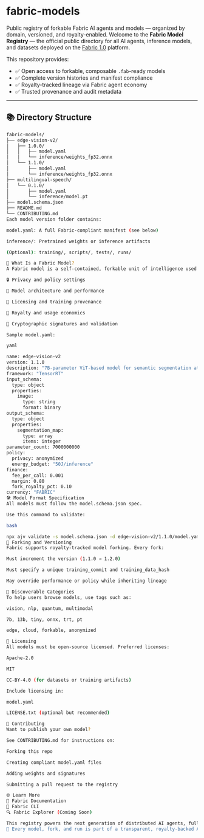 # fabric-models
Public registry of forkable Fabric AI agents and models — organized by domain, versioned, and royalty-enabled.
Welcome to the **Fabric Model Registry** — the official public directory for all AI agents, inference models, and datasets deployed on the [Fabric 1.0](https://github.com/fab-project-V1) platform.

This repository provides:
- ✅ Open access to forkable, composable `.fab`-ready models
- ✅ Complete version histories and manifest compliance
- ✅ Royalty-tracked lineage via Fabric agent economy
- ✅ Trusted provenance and audit metadata

---

## 📚 Directory Structure

```bash
fabric-models/
├── edge-vision-v2/
│   ├── 1.0.0/
│   │   ├── model.yaml
│   │   └── inference/weights_fp32.onnx
│   └── 1.1.0/
│       ├── model.yaml
│       └── inference/weights_fp32.onnx
├── multilingual-speech/
│   └── 0.1.0/
│       ├── model.yaml
│       └── inference/model.pt
├── model.schema.json
├── README.md
└── CONTRIBUTING.md
Each model version folder contains:

model.yaml: A full Fabric-compliant manifest (see below)

inference/: Pretrained weights or inference artifacts

(Optional): training/, scripts/, tests/, runs/

📖 What Is a Fabric Model?
A Fabric model is a self-contained, forkable unit of intelligence used by .fab agents. Each is governed by a model.yaml manifest, which includes:

🔒 Privacy and policy settings

🧠 Model architecture and performance

📜 Licensing and training provenance

💸 Royalty and usage economics

🧾 Cryptographic signatures and validation

Sample model.yaml:

yaml

name: edge-vision-v2
version: 1.1.0
description: "7B-parameter ViT-based model for semantic segmentation at the edge"
framework: "TensorRT"
input_schema:
  type: object
  properties:
    image:
      type: string
      format: binary
output_schema:
  type: object
  properties:
    segmentation_map:
      type: array
      items: integer
parameter_count: 7000000000
policy:
  privacy: anonymized
  energy_budget: "50J/inference"
finance:
  fee_per_call: 0.001
  margin: 0.80
  fork_royalty_pct: 0.10
currency: "FABRIC"
🛠 Model Format Specification
All models must follow the model.schema.json spec.

Use this command to validate:

bash

npx ajv validate -s model.schema.json -d edge-vision-v2/1.1.0/model.yaml
🧬 Forking and Versioning
Fabric supports royalty-tracked model forking. Every fork:

Must increment the version (1.1.0 → 1.2.0)

Must specify a unique training_commit and training_data_hash

May override performance or policy while inheriting lineage

🧠 Discoverable Categories
To help users browse models, use tags such as:

vision, nlp, quantum, multimodal

7b, 13b, tiny, onnx, trt, pt

edge, cloud, forkable, anonymized

🧾 Licensing
All models must be open-source licensed. Preferred licenses:

Apache-2.0

MIT

CC-BY-4.0 (for datasets or training artifacts)

Include licensing in:

model.yaml

LICENSE.txt (optional but recommended)

🤝 Contributing
Want to publish your own model?

See CONTRIBUTING.md for instructions on:

Forking this repo

Creating compliant model.yaml files

Adding weights and signatures

Submitting a pull request to the registry

🌐 Learn More
📘 Fabric Documentation
🔗 Fabric CLI
🔍 Fabric Explorer (Coming Soon)

This registry powers the next generation of distributed AI agents, fully traceable and programmable using Fabric's open .fab DSL.
🧬 Every model, fork, and run is part of a transparent, royalty-backed AI economy.
